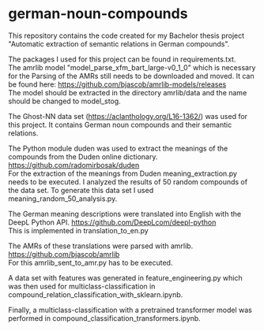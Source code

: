 # german-noun-compounds

This repository contains the code created for my Bachelor thesis project "Automatic extraction of semantic relations in German compounds". <br>

The packages I used for this project can be found in requirements.txt. <br>
The amrlib model "model_parse_xfm_bart_large-v0_1_0" which is necessary for the Parsing of the AMRs still needs to be downloaded and moved. 
It can be found here: https://github.com/bjascob/amrlib-models/releases <br>
The model should be extracted in the directory amrlib/data and the name should be changed to model_stog.

The Ghost-NN data set (https://aclanthology.org/L16-1362/) was used for this project. It contains German noun compounds and their semantic relations. <br>

The Python module duden was used to extract the meanings of the compounds from the Duden online dictionary. https://github.com/radomirbosak/duden <br>
For the extraction of the meanings from Duden meaning_extraction.py needs to be executed.
I analyzed the results of 50 random compounds of the data set. To generate this data set I used meaning_random_50_analysis.py. <br>

The German meaning descriptions were translated into English with the DeepL Python API. https://github.com/DeepLcom/deepl-python <br>
This is implemented in translation_to_en.py <br>

The AMRs of these translations were parsed with amrlib. https://github.com/bjascob/amrlib <br>
For this amrlib_sent_to_amr.py has to be executed. <br>

A data set with features was generated in feature_engineering.py which was then used for multiclass-classification in compound_relation_classification_with_sklearn.ipynb. <br>

Finally, a multiclass-classification with a pretrained transformer model was performed in compound_classification_transformers.ipynb. <br>
